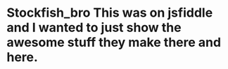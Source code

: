 # Stockfish_bro This was on jsfiddle and I wanted to just show the awesome stuff they make there and here.
